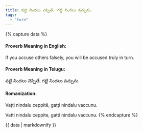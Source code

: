 ```yaml
---
title: వట్టి నిందలు చెప్పితే, గట్టి నిందలు వచ్చును.
tags:
  - "turn"
---
```


{% capture data %}
#### Proverb Meaning in English:
If you accuse others falsely, you will be accused truly in turn.

#### Proverb Meaning in Telugu:
వట్టి నిందలు చెప్పితే, గట్టి నిందలు వచ్చును.

#### Romanization:
Vaṭṭi nindalu ceppitē, gaṭṭi nindalu vaccunu.

Vatti nindalu ceppite, gatti nindalu vaccunu.
{% endcapture %}

{{ data | markdownify }}

